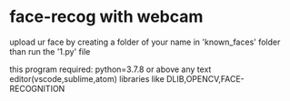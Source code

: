 # face-recog with webcam
 upload ur face  by creating a folder of your name in 'known_faces' folder
 than run the '1.py' file 
 
 
 
this program required:
python=3.7.8 or above
any text editor(vscode,sublime,atom)
libraries like DLIB,OPENCV,FACE-RECOGNITION
